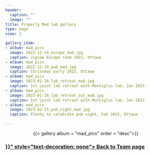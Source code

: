 ```yaml
---
header:
  caption: ""
  image: ""
title: Properly Mad lab gallery
type: page
view: 2

gallery_item:
- album: mad_pics
  image: 2022-12-14_escape_mad.jpg
  caption: Jigsaw Escape room 2022, Ottawa
- album: mad_pics
  image: 2022-12-19_pub_mad.jpg
  caption: Christmas party 2022, Ottawa
- album: mad_pics
  image: 2023-01-28_lab_retreat_mad.jpg
  caption: 1st joint lab retreat with Montiglio lab, Jan 2023
- album: mad_pics
  image: 2023-01-28_lab_retreat_out_mad.jpg
  caption: 1st joint lab retreat with Montiglio lab, Jan 2023
- album: mad_pics
  image: 2023-02-15_pub_night_mad.jpg
  caption: Plenty to celebrate pub night, Feb 2023, Ottawa

---
```

<center>
{{< gallery album = "mad_pics" order = "desc">}}
</center>

<h3> <a href="{{< ref "/people/people" >}}" style="text-decoration: none"> Back to Team page</a> </h3>
